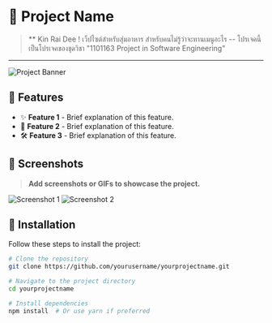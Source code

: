 # 🚀 Project Name

> ** Kin Rai Dee ! เว็ปไซต์สำหรับสุ่มอาหาร สำหรับคนไม่รู้ว่าจะทานเมนูอะไร -- โปรเจคนี้เป็นโปรเจคของชุดวิชา "1101163 Project in Software Engineering" 

---

![Project Banner](https://via.placeholder.com/800x200.png?text=Project+Banner) <!-- Replace with a relevant image or logo -->

## 🌟 Features
- ✨ **Feature 1** - Brief explanation of this feature.
- 🚀 **Feature 2** - Brief explanation of this feature.
- 🛠️ **Feature 3** - Brief explanation of this feature.
  
## 📸 Screenshots
> **Add screenshots or GIFs to showcase the project.**
  
![Screenshot 1](https://postimg.cc/T5XRjPDx)
![Screenshot 2](https://via.placeholder.com/400x300.png?text=Screenshot+2)

## 🔧 Installation

Follow these steps to install the project:

```bash
# Clone the repository
git clone https://github.com/yourusername/yourprojectname.git

# Navigate to the project directory
cd yourprojectname

# Install dependencies
npm install  # Or use yarn if preferred
